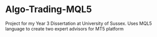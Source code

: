 # Algo-Trading-MQL5
Project for my Year 3 Dissertation at University of Sussex. Uses MQL5 language to create two expert advisors for MT5 platform
